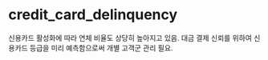 # credit_card_delinquency
신용카드 활성화에 따라 연체 비율도 상당히 높아지고 있음. 대금 결제 신뢰를 위하여 신용카드 등급을 미리 예측함으로써 개별 고객군 관리 필요. 
